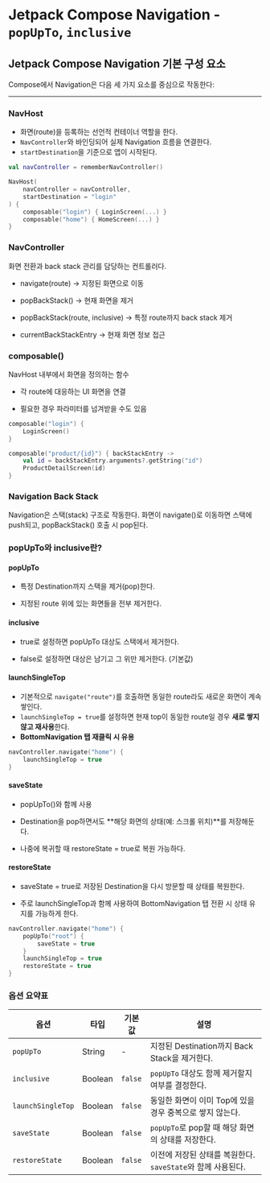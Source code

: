 #  Jetpack Compose Navigation - `popUpTo`, `inclusive`
## Jetpack Compose Navigation 기본 구성 요소

Compose에서 Navigation은 다음 세 가지 요소를 중심으로 작동한다:

---

### NavHost

- 화면(route)을 등록하는 선언적 컨테이너 역할을 한다.
- `NavController`와 바인딩되어 실제 Navigation 흐름을 연결한다.
- `startDestination`을 기준으로 앱이 시작된다.

```kotlin
val navController = rememberNavController()

NavHost(
    navController = navController,
    startDestination = "login"
) {
    composable("login") { LoginScreen(...) }
    composable("home") { HomeScreen(...) }
}
```

### NavController
화면 전환과 back stack 관리를 담당하는 컨트롤러다.

- navigate(route) → 지정된 화면으로 이동

- popBackStack() → 현재 화면을 제거

- popBackStack(route, inclusive) → 특정 route까지 back stack 제거

- currentBackStackEntry → 현재 화면 정보 접근

### composable()
NavHost 내부에서 화면을 정의하는 함수

- 각 route에 대응하는 UI 화면을 연결

- 필요한 경우 파라미터를 넘겨받을 수도 있음

```kotlin
composable("login") {
    LoginScreen()
}

composable("product/{id}") { backStackEntry ->
    val id = backStackEntry.arguments?.getString("id")
    ProductDetailScreen(id)
}
```

### Navigation Back Stack
Navigation은 스택(stack) 구조로 작동한다. 화면이 navigate()로 이동하면 스택에 push되고, popBackStack() 호출 시 pop된다.

### popUpTo와 inclusive란?

#### popUpTo
- 특정 Destination까지 스택을 제거(pop)한다.

- 지정된 route 위에 있는 화면들을 전부 제거한다.

#### inclusive
- true로 설정하면 popUpTo 대상도 스택에서 제거한다.

- false로 설정하면 대상은 남기고 그 위만 제거한다. (기본값)

#### launchSingleTop
- 기본적으로 `navigate("route")`를 호출하면 동일한 route라도 새로운 화면이 계속 쌓인다.
- `launchSingleTop = true`를 설정하면 현재 top이 동일한 route일 경우 **새로 쌓지 않고 재사용**한다.
- **BottomNavigation 탭 재클릭 시 유용**

```kotlin
navController.navigate("home") {
    launchSingleTop = true
}
```

#### saveState
- popUpTo()와 함께 사용

- Destination을 pop하면서도 **해당 화면의 상태(예: 스크롤 위치)**를 저장해둔다.

- 나중에 복귀할 때 restoreState = true로 복원 가능하다.

#### restoreState
- saveState = true로 저장된 Destination을 다시 방문할 때 상태를 복원한다.

- 주로 launchSingleTop과 함께 사용하여 BottomNavigation 탭 전환 시 상태 유지를 가능하게 한다.

```kotlin
navController.navigate("home") {
    popUpTo("root") {
        saveState = true
    }
    launchSingleTop = true
    restoreState = true
}
```
### 옵션 요약표

| 옵션               | 타입     | 기본값   | 설명 |
|--------------------|----------|----------|------|
| `popUpTo`          | String   | -        | 지정된 Destination까지 Back Stack을 제거한다. |
| `inclusive`        | Boolean  | `false`  | `popUpTo` 대상도 함께 제거할지 여부를 결정한다. |
| `launchSingleTop`  | Boolean  | `false`  | 동일한 화면이 이미 Top에 있을 경우 중복으로 쌓지 않는다. |
| `saveState`        | Boolean  | `false`  | `popUpTo`로 pop할 때 해당 화면의 상태를 저장한다. |
| `restoreState`     | Boolean  | `false`  | 이전에 저장된 상태를 복원한다. `saveState`와 함께 사용된다. |

